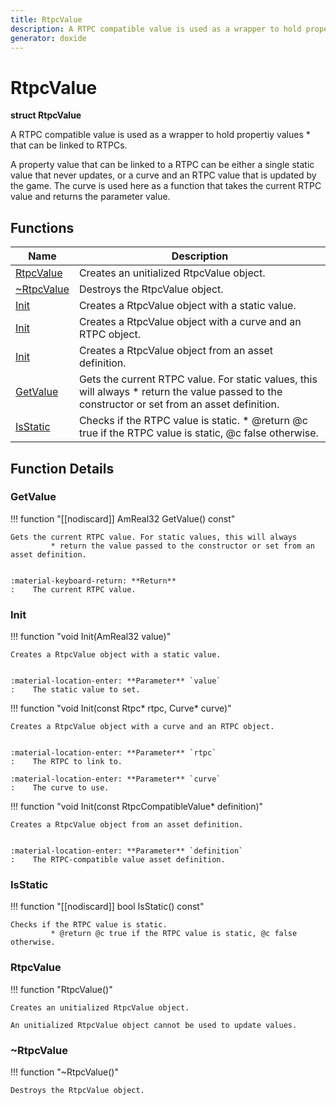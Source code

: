 ```yaml
---
title: RtpcValue
description: A RTPC compatible value is used as a wrapper to hold propertiy values * that can be linked to RTPCs.
generator: doxide
---
```



# RtpcValue

**struct  RtpcValue**


A RTPC compatible value is used as a wrapper to hold propertiy values
     * that can be linked to RTPCs.

A property value that can be linked to a RTPC can be either a single static value
that never updates, or a curve and an RTPC value that is updated by the game. The
curve is used here as a function that takes the current RTPC value and returns the
parameter value.
    


## Functions

| Name | Description |
| ---- | ----------- |
| [RtpcValue](#RtpcValue) | Creates an unitialized RtpcValue object. |
| [~RtpcValue](#_u007eRtpcValue) | Destroys the RtpcValue object.  |
| [Init](#Init) | Creates a RtpcValue object with a static value. |
| [Init](#Init) | Creates a RtpcValue object with a curve and an RTPC object. |
| [Init](#Init) | Creates a RtpcValue object from an asset definition. |
| [GetValue](#GetValue) | Gets the current RTPC value. For static values, this will always * return the value passed to the constructor or set from an asset definition. |
| [IsStatic](#IsStatic) | Checks if the RTPC value is static. * @return @c true if the RTPC value is static, @c false otherwise.  |

## Function Details

### GetValue<a name="GetValue"></a>
!!! function "[[nodiscard]] AmReal32 GetValue() const"

    
    Gets the current RTPC value. For static values, this will always
             * return the value passed to the constructor or set from an asset definition.
    
    
    :material-keyboard-return: **Return**
    :    The current RTPC value.
            
    

### Init<a name="Init"></a>
!!! function "void Init(AmReal32 value)"

    
    Creates a RtpcValue object with a static value.
    
    
    :material-location-enter: **Parameter** `value`
    :    The static value to set.
                
    

!!! function "void Init(const Rtpc&#42; rtpc, Curve&#42; curve)"

    
    Creates a RtpcValue object with a curve and an RTPC object.
    
    
    :material-location-enter: **Parameter** `rtpc`
    :    The RTPC to link to.
        
    :material-location-enter: **Parameter** `curve`
    :    The curve to use.
                
    

!!! function "void Init(const RtpcCompatibleValue&#42; definition)"

    
    Creates a RtpcValue object from an asset definition.
    
    
    :material-location-enter: **Parameter** `definition`
    :    The RTPC-compatible value asset definition.
                
    

### IsStatic<a name="IsStatic"></a>
!!! function "[[nodiscard]] bool IsStatic() const"

    
    Checks if the RTPC value is static.
             * @return @c true if the RTPC value is static, @c false otherwise.
             
    
    
    

### RtpcValue<a name="RtpcValue"></a>
!!! function "RtpcValue()"

    
    Creates an unitialized RtpcValue object.
    
    An unitialized RtpcValue object cannot be used to update values.
            
    

### ~RtpcValue<a name="_u007eRtpcValue"></a>
!!! function "~RtpcValue()"

    
    Destroys the RtpcValue object.
             
    
    
    

